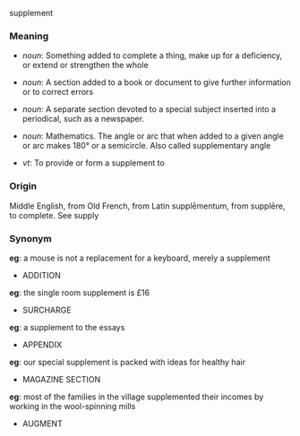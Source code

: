 supplement
### Meaning
+ _noun_: Something added to complete a thing, make up for a deficiency, or extend or strengthen the whole
+ _noun_: A section added to a book or document to give further information or to correct errors
+ _noun_: A separate section devoted to a special subject inserted into a periodical, such as a newspaper.
+ _noun_: Mathematics. The angle or arc that when added to a given angle or arc makes 180° or a semicircle. Also called supplementary angle

+ _vt_: To provide or form a supplement to

### Origin

Middle English, from Old French, from Latin supplēmentum, from supplēre, to complete. See supply

### Synonym

__eg__: a mouse is not a replacement for a keyboard, merely a supplement

+ ADDITION

__eg__: the single room supplement is £16

+ SURCHARGE

__eg__: a supplement to the essays

+ APPENDIX

__eg__: our special supplement is packed with ideas for healthy hair

+ MAGAZINE SECTION

__eg__: most of the families in the village supplemented their incomes by working in the wool-spinning mills

+ AUGMENT



